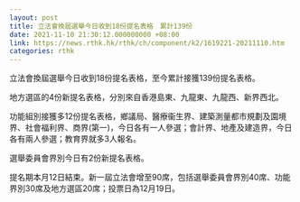 ```yaml
---
layout: post
title: 立法會換屆選舉今日收到18份提名表格　累計139份
date: 2021-11-10 21:30:12.000000000 +08:00
link: https://news.rthk.hk/rthk/ch/component/k2/1619221-20211110.htm
categories: rthk
---
```


立法會換屆選舉今日收到18份提名表格，至今累計接獲139份提名表格。

地方選區的4份新提名表格，分別來自香港島東、九龍東、九龍西、新界西北。

功能組別接獲多12份提名表格，鄉議局、醫療衞生界、建築測量都市規劃及園境界、社會福利界、商界(第一)，今日各有一人參選；會計界、地產及建造界，今日各有兩人參選；教育界就多3人報名。

選舉委員會界別今日有2份新提名表格。

提名期本月12日結束。新一屆立法會增至90席，包括選舉委員會界別40席、功能界別30席及地方選區20席；投票日為12月19日。

